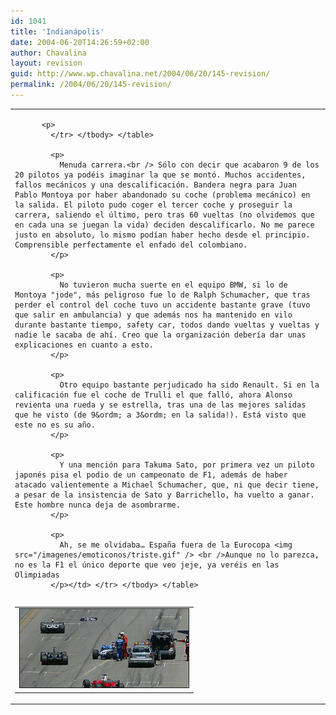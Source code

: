 ```yaml
---
id: 1041
title: 'Indianápolis'
date: 2004-06-20T14:26:59+02:00
author: Chavalina
layout: revision
guid: http://www.wp.chavalina.net/2004/06/20/145-revision/
permalink: /2004/06/20/145-revision/
---
```

<table width="100%" border="0" cellpadding="0" cellspacing="0">
  <tr>
    <td>
      <table border="0" cellspacing="5" cellpadding="10" width="1" align="left">
        <tr>
          <td>
            <img src="/imagenes/fotos/indianapolis.jpg" alt="accidente ralph schumacher" width="270" height="126" border="1" />
          </td>
          
          <p>
            </tr> </tbody> </table> 
            
            <p>
              Menuda carrera.<br /> Sólo con decir que acabaron 9 de los 20 pilotos ya podéis imaginar la que se montó. Muchos accidentes, fallos mecánicos y una descalificación. Bandera negra para Juan Pablo Montoya por haber abandonado su coche (problema mecánico) en la salida. El piloto pudo coger el tercer coche y proseguir la carrera, saliendo el último, pero tras 60 vueltas (no olvidemos que en cada una se juegan la vida) deciden descalificarlo. No me parece justo en absoluto, lo mismo podían haber hecho desde el principio. Comprensible perfectamente el enfado del colombiano.
            </p>
            
            <p>
              No tuvieron mucha suerte en el equipo BMW, si lo de Montoya "jode", más peligroso fue lo de Ralph Schumacher, que tras perder el control del coche tuvo un accidente bastante grave (tuvo que salir en ambulancia) y que además nos ha mantenido en vilo durante bastante tiempo, safety car, todos dando vueltas y vueltas y nadie le sacaba de ahí. Creo que la organización debería dar unas explicaciones en cuanto a esto.
            </p>
            
            <p>
              Otro equipo bastante perjudicado ha sido Renault. Si en la calificación fue el coche de Trulli el que falló, ahora Alonso revienta una rueda y se estrella, tras una de las mejores salidas que he visto (de 9&ordm; a 3&ordm; en la salida!). Está visto que este no es su año.
            </p>
            
            <p>
              Y una mención para Takuma Sato, por primera vez un piloto japonés pisa el podio de un campeonato de F1, además de haber atacado valientemente a Michael Schumacher, que, ni que decir tiene, a pesar de la insistencia de Sato y Barrichello, ha vuelto a ganar. Este hombre nunca deja de asombrarme.
            </p>
            
            <p>
              Ah, se me olvidaba… España fuera de la Eurocopa <img src="/imagenes/emoticonos/triste.gif" /> <br />Aunque no lo parezca, no es la F1 el único deporte que veo jeje, ya veréis en las Olimpiadas
            </p></td> </tr> </tbody> </table>